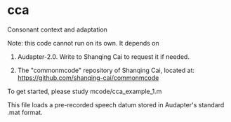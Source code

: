 cca
===

Consonant context and adaptation

Note: this code cannot run on its own. It depends on 

1) Audapter-2.0. Write to Shanqing Cai to request it if needed.

2) The "commonmcode" repository of Shanqing Cai, located at: https://github.com/shanqing-cai/commonmcode

To get started, please study mcode/cca_example_1.m

This file loads a pre-recorded speech datum stored in Audapter's standard .mat format.

